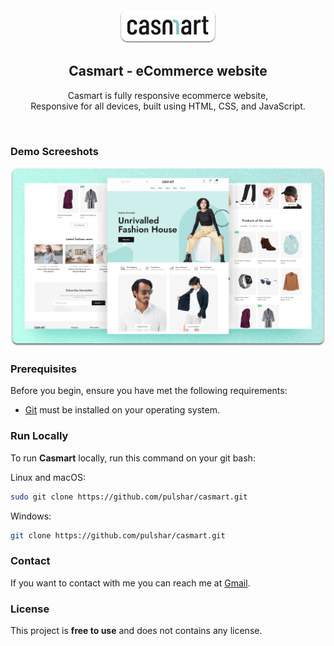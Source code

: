 <div align="center">

  <br />
  
  <img src="./readme-images/project-logo.png" />

  <h2 align="center">Casmart - eCommerce website</h2>

Casmart is fully responsive ecommerce website, <br />Responsive for all devices, built using HTML, CSS, and JavaScript.

</div>

<br />

### Demo Screeshots

![Casmart Desktop Demo](./readme-images/desktop.png "Desktop Demo")

### Prerequisites

Before you begin, ensure you have met the following requirements:

- [Git](https://git-scm.com/downloads "Download Git") must be installed on your operating system.

### Run Locally

To run **Casmart** locally, run this command on your git bash:

Linux and macOS:

```bash
sudo git clone https://github.com/pulshar/casmart.git
```

Windows:

```bash
git clone https://github.com/pulshar/casmart.git
```

### Contact

If you want to contact with me you can reach me at [Gmail](mailto:alvaroq@gmail.com).

### License

This project is **free to use** and does not contains any license.
